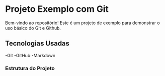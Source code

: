 # Projeto Exemplo com Git

Bem-vindo ao repositório! Este é um projeto de exemplo para demonstrar o uso básico do Git e Github.

## Tecnologias Usadas

-Git
-GitHub
-Markdown

### Estrutura do Projeto
